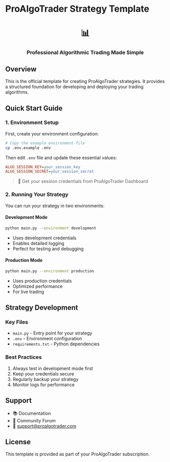 # ProAlgoTrader Strategy Template

<div align="center">
  <h1>📊</h1>
  <h3>Professional Algorithmic Trading Made Simple</h3>
</div>

## Overview

This is the official template for creating ProAlgoTrader strategies. It provides a structured foundation for developing and deploying your trading algorithms.

## Quick Start Guide

### 1. Environment Setup

First, create your environment configuration:

```bash
# Copy the example environment file
cp .env.example .env
```

Then edit `.env` file and update these essential values:
```ini
ALGO_SESSION_KEY=your_session_key
ALGO_SESSION_SECRET=your_session_secret
```

> 🔑 Get your session credentials from ProAlgoTrader Dashboard

### 2. Running Your Strategy

You can run your strategy in two environments:

#### Development Mode
```bash
python main.py --environment development
```
- Uses development credentials
- Enables detailed logging
- Perfect for testing and debugging

#### Production Mode
```bash
python main.py --environment production
```
- Uses production credentials
- Optimized performance
- For live trading

## Strategy Development

### Key Files
- `main.py` - Entry point for your strategy
- `.env` - Environment configuration
- `requirements.txt` - Python dependencies

### Best Practices
1. Always test in development mode first
2. Keep your credentials secure
3. Regularly backup your strategy
4. Monitor logs for performance

## Support

- 📚 Documentation
- 💬 Community Forum
- 📧 support@proalgotrader.com

## License

This template is provided as part of your ProAlgoTrader subscription.
